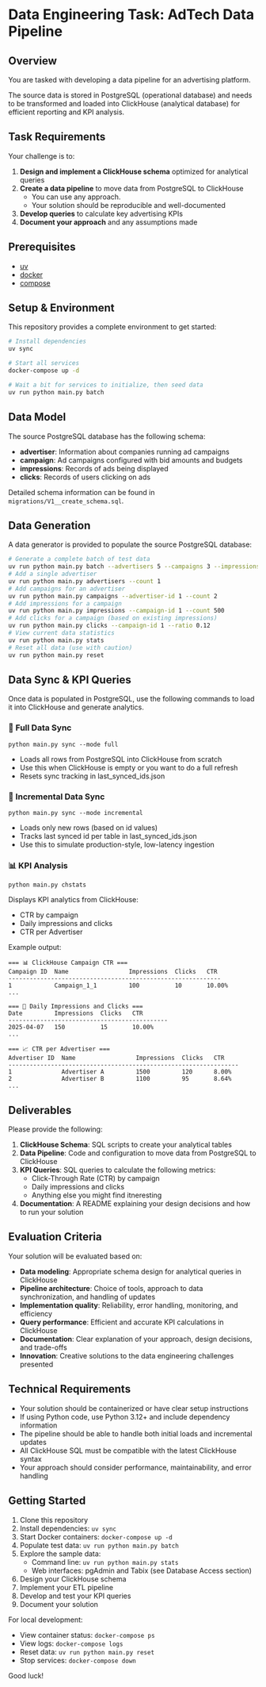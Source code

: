 # Data Engineering Task: AdTech Data Pipeline

## Overview

You are tasked with developing a data pipeline for an advertising platform. 

The source data is stored in PostgreSQL (operational database) and needs to be transformed and loaded into ClickHouse (analytical database) for efficient reporting and KPI analysis.

## Task Requirements

Your challenge is to:

1. **Design and implement a ClickHouse schema** optimized for analytical queries
2. **Create a data pipeline** to move data from PostgreSQL to ClickHouse
   - You can use any approach.
   - Your solution should be reproducible and well-documented
3. **Develop queries** to calculate key advertising KPIs
4. **Document your approach** and any assumptions made

## Prerequisites

* [uv](https://docs.astral.sh/uv/getting-started/installation/)
* [docker](https://docs.docker.com/engine/install/)
* [compose](https://docs.docker.com/compose/install/)

## Setup & Environment

This repository provides a complete environment to get started:

```bash
# Install dependencies
uv sync

# Start all services
docker-compose up -d

# Wait a bit for services to initialize, then seed data
uv run python main.py batch
```

## Data Model

The source PostgreSQL database has the following schema:

- **advertiser**: Information about companies running ad campaigns
- **campaign**: Ad campaigns configured with bid amounts and budgets  
- **impressions**: Records of ads being displayed
- **clicks**: Records of users clicking on ads

Detailed schema information can be found in `migrations/V1__create_schema.sql`.

## Data Generation

A data generator is provided to populate the source PostgreSQL database:

```bash
# Generate a complete batch of test data
uv run python main.py batch --advertisers 5 --campaigns 3 --impressions 1000 --ctr 0.08
# Add a single advertiser
uv run python main.py advertisers --count 1
# Add campaigns for an advertiser
uv run python main.py campaigns --advertiser-id 1 --count 2
# Add impressions for a campaign
uv run python main.py impressions --campaign-id 1 --count 500
# Add clicks for a campaign (based on existing impressions)
uv run python main.py clicks --campaign-id 1 --ratio 0.12
# View current data statistics
uv run python main.py stats
# Reset all data (use with caution)
uv run python main.py reset
```

## Data Sync & KPI Queries

Once data is populated in PostgreSQL, use the following commands to load it into ClickHouse and generate analytics.  

### 🔁 Full Data Sync  

```python main.py sync --mode full```  

- Loads all rows from PostgreSQL into ClickHouse from scratch  
- Use this when ClickHouse is empty or you want to do a full refresh  
- Resets sync tracking in last_synced_ids.json  

### 🔄 Incremental Data Sync  

```python main.py sync --mode incremental```  
- Loads only new rows (based on id values)  
- Tracks last synced id per table in last_synced_ids.json  
- Use this to simulate production-style, low-latency ingestion  

### 📊 KPI Analysis  

```python main.py chstats```  

Displays KPI analytics from ClickHouse:  
- CTR by campaign  
- Daily impressions and clicks  
- CTR per Advertiser  

Example output:  

```
=== 📊 ClickHouse Campaign CTR ===
Campaign ID  Name                 Impressions  Clicks   CTR   
------------------------------------------------------------
1            Campaign_1_1         100          10       10.00%
...

=== 📅 Daily Impressions and Clicks ===
Date         Impressions  Clicks   CTR   
---------------------------------------------
2025-04-07   150          15       10.00%
...

=== 📈 CTR per Advertiser ===
Advertiser ID  Name                 Impressions  Clicks   CTR   
-----------------------------------------------------------------
1              Advertiser A         1500         120      8.00%
2              Advertiser B         1100         95       8.64%
...
```

## Deliverables

Please provide the following:

1. **ClickHouse Schema**: SQL scripts to create your analytical tables
2. **Data Pipeline**: Code and configuration to move data from PostgreSQL to ClickHouse
3. **KPI Queries**: SQL queries to calculate the following metrics:
   - Click-Through Rate (CTR) by campaign
   - Daily impressions and clicks
   - Anything else you might find itneresting
4. **Documentation**: A README explaining your design decisions and how to run your solution

## Evaluation Criteria

Your solution will be evaluated based on:

- **Data modeling**: Appropriate schema design for analytical queries in ClickHouse
- **Pipeline architecture**: Choice of tools, approach to data synchronization, and handling of updates
- **Implementation quality**: Reliability, error handling, monitoring, and efficiency
- **Query performance**: Efficient and accurate KPI calculations in ClickHouse
- **Documentation**: Clear explanation of your approach, design decisions, and trade-offs
- **Innovation**: Creative solutions to the data engineering challenges presented

## Technical Requirements

- Your solution should be containerized or have clear setup instructions
- If using Python code, use Python 3.12+ and include dependency information
- The pipeline should be able to handle both initial loads and incremental updates
- All ClickHouse SQL must be compatible with the latest ClickHouse syntax
- Your approach should consider performance, maintainability, and error handling

## Getting Started

1. Clone this repository
2. Install dependencies: `uv sync`
3. Start Docker containers: `docker-compose up -d`
4. Populate test data: `uv run python main.py batch`
5. Explore the sample data:
   - Command line: `uv run python main.py stats`
   - Web interfaces: pgAdmin and Tabix (see Database Access section)
6. Design your ClickHouse schema
7. Implement your ETL pipeline
8. Develop and test your KPI queries
9. Document your solution

For local development:
- View container status: `docker-compose ps`
- View logs: `docker-compose logs`
- Reset data: `uv run python main.py reset`
- Stop services: `docker-compose down`

Good luck!